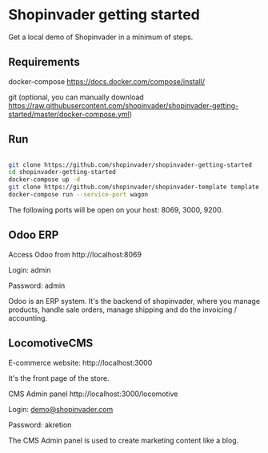 # Shopinvader getting started

Get a local demo of Shopinvader in a minimum of steps.

## Requirements

docker-compose https://docs.docker.com/compose/install/

git (optional, you can manually download https://raw.githubusercontent.com/shopinvader/shopinvader-getting-started/master/docker-compose.yml)


## Run


```bash

git clone https://github.com/shopinvader/shopinvader-getting-started
cd shopinvader-getting-started
docker-compose up -d
git clone https://github.com/shopinvader/shopinvader-template template
docker-compose run --service-port wagon

```

The following ports will be open on your host: 8069, 3000, 9200.


## Odoo ERP

Access Odoo from http://localhost:8069

Login: admin

Password: admin

Odoo is an ERP system. It's the backend of shopinvader, where you manage products, handle sale orders, manage shipping and do the invoicing / accounting.

## LocomotiveCMS

E-commerce website: http://localhost:3000

It's the front page of the store.

CMS Admin panel http://localhost:3000/locomotive

Login: demo@shopinvader.com

Password: akretion

The CMS Admin panel is used to create marketing content like a blog.
